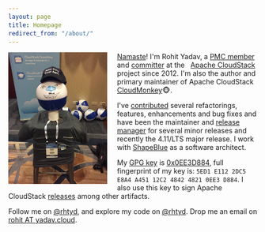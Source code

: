 ```yaml
---
layout: page
title: Homepage
redirect_from: "/about/"
---
```

<a href="/assets/pic.jpg"><img align="left" src="/assets/pic.jpg" style="max-width:200px; margin-right:20px"/></a>
[Namaste](http://en.wikipedia.org/wiki/Namaste)! I'm Rohit Yadav, a
[PMC member](http://people.apache.org/committer-index.html#rohit)
and [committer](https://github.com/apache/cloudstack/graphs/contributors)
at the <span class="logo acs">&nbsp;</span> [Apache CloudStack](http://cloudstack.apache.org)
project since 2012. I'm also the author and primary maintainer of Apache
CloudStack [CloudMonkey](http://github.com/apache/cloudstack-cloudmonkey):monkey_face:.

I've [contributed](https://github.com/apache/cloudstack/commits?author=rhtyd)
several refactorings, features, enhancements and bug fixes and have been
the maintainer and [release manager](https://checker.apache.org/keys/484248210ee3d884)
for several minor releases and recently the 4.11/LTS major release. I work with
[ShapeBlue](http://shapeblue.com) as a software architect.

My [GPG key](/gpg.pub) is [0x0EE3D884](https://pgp.mit.edu/pks/lookup?op=vindex&fingerprint=on&exact=on&search=0x5ED1E1122DC5E8A4A45112C2484248210EE3D884), full fingerprint of my key is: `5ED1 E112 2DC5 E8A4 A451 12C2 4842 4821 0EE3 D884`.
I also use this key to sign Apache CloudStack [releases](https://checker.apache.org/keys/484248210ee3d884)
among other artifacts.

Follow me on [@rhtyd](https://twitter.com/rhtyd), and explore my code on
[@rhtyd](https://github.com/rhtyd). Drop me an email on [rohit AT yadav.cloud](mailto:{{site.email}}?subject=Hi).


